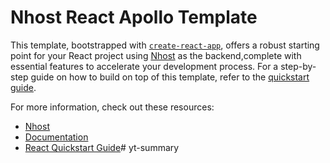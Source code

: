 # Nhost React Apollo Template

This template, bootstrapped with [`create-react-app`](https://create-react-app.dev), offers a robust starting point for your React project using [Nhost](https://nhost.io) as the backend,complete with essential features to accelerate your development process. For a step-by-step guide on how to build on top of this template, refer to the [quickstart guide](https://docs.nhost.io/guides/quickstarts/react).

For more information, check out these resources:

- [Nhost](https://nhost.io)
- [Documentation](https://docs.nhost.io)
- [React Quickstart Guide](https://docs.nhost.io/guides/quickstarts/react)# yt-summary
